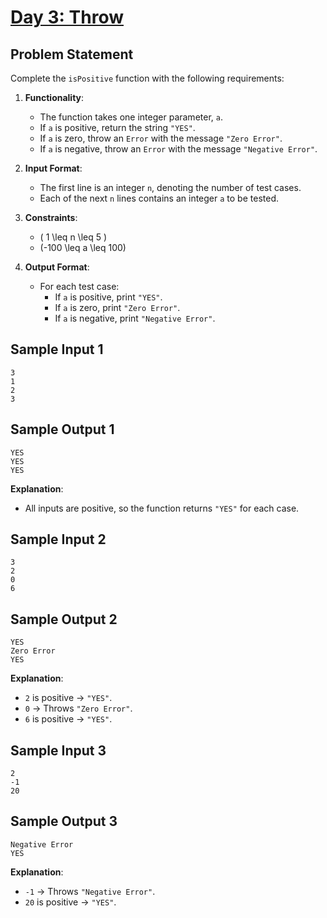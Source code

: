 
# [Day 3: Throw](https://www.hackerrank.com/challenges/js10-throw/problem?isFullScreen=true)

## Problem Statement

Complete the `isPositive` function with the following requirements:

1. **Functionality**:  
   - The function takes one integer parameter, `a`.  
   - If `a` is positive, return the string `"YES"`.  
   - If `a` is zero, throw an `Error` with the message `"Zero Error"`.  
   - If `a` is negative, throw an `Error` with the message `"Negative Error"`.  

2. **Input Format**:  
   - The first line is an integer `n`, denoting the number of test cases.  
   - Each of the next `n` lines contains an integer `a` to be tested.  

3. **Constraints**:  
   - \( 1 \leq n \leq 5 \)  
   - \(-100 \leq a \leq 100\)  

4. **Output Format**:  
   - For each test case:  
     - If `a` is positive, print `"YES"`.  
     - If `a` is zero, print `"Zero Error"`.  
     - If `a` is negative, print `"Negative Error"`.  

## Sample Input 1

```
3
1
2
3
```

## Sample Output 1

```
YES
YES
YES
```

**Explanation**:  
- All inputs are positive, so the function returns `"YES"` for each case.  

## Sample Input 2

```
3
2
0
6
```

## Sample Output 2

```
YES
Zero Error
YES
```

**Explanation**:  
- `2` is positive → `"YES"`.  
- `0` → Throws `"Zero Error"`.  
- `6` is positive → `"YES"`.  

## Sample Input 3

```
2
-1
20
```

## Sample Output 3

```
Negative Error
YES
```

**Explanation**:  
- `-1` → Throws `"Negative Error"`.  
- `20` is positive → `"YES"`.  
